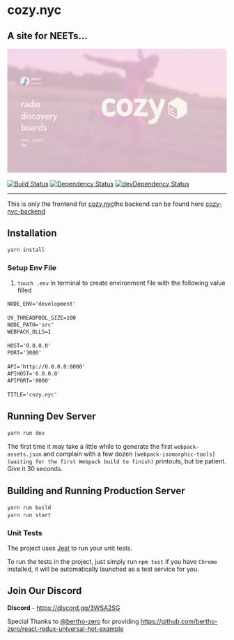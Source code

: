 # cozy.nyc

## A site for NEETs...

![Home](docs/design/desktop/Homepage-Desktop.png)

[![Build Status](https://travis-ci.org/cozy-nyc/cozy-nyc.svg?branch=master&style=flat-square)](https://travis-ci.org/cozy-nyc/cozy-nyc) [![Dependency Status](https://david-dm.org/cozy-nyc/cozy.nyc.svg?style=flat-square)](https://david-dm.org/cozy-nyc/cozy.nyc) [![devDependency Status](https://david-dm.org/cozy-nyc/cozy.nyc/dev-status.svg?style=flat-square)](https://david-dm.org/cozy-nyc/cozy.nyc?type=dev)

--------------------------------------------------------------------------------

This is only the frontend for [cozy.nyc](https://cozy.nyc )the backend can be found here [cozy-nyc-backend](https://github.com/cozy-nyc/cozy-nyc-backend)

## Installation

```bash
yarn install
```


### Setup Env File

1. `touch .env` in terminal to create environment file with the following value filled

```
NODE_ENV='development'

UV_THREADPOOL_SIZE=100
NODE_PATH='src'
WEBPACK_DLLS=1

HOST='0.0.0.0'
PORT='3000'

API='http://0.0.0.0:8000'
APIHOST='0.0.0.0'
APIPORT='8000'

TITLE='cozy.nyc'
```

## Running Dev Server

```bash
yarn run dev
```

The first time it may take a little while to generate the first `webpack-assets.json` and complain with a few dozen `[webpack-isomorphic-tools] (waiting for the first Webpack build to finish)` printouts, but be patient. Give it 30 seconds.


## Building and Running Production Server

```bash
yarn run build
yarn run start
```


### Unit Tests

The project uses [Jest](https://facebook.github.io/jest/) to run your unit tests.

To run the tests in the project, just simply run `npm test` if you have `Chrome` installed, it will be automatically launched as a test service for you.

## Join Our Discord

**Discord** - <https://discord.gg/3WSA2SG>

Special Thanks to [@bertho-zero](https://github.com/bertho-zero) for providing <https://github.com/bertho-zero/react-redux-universal-hot-example>
